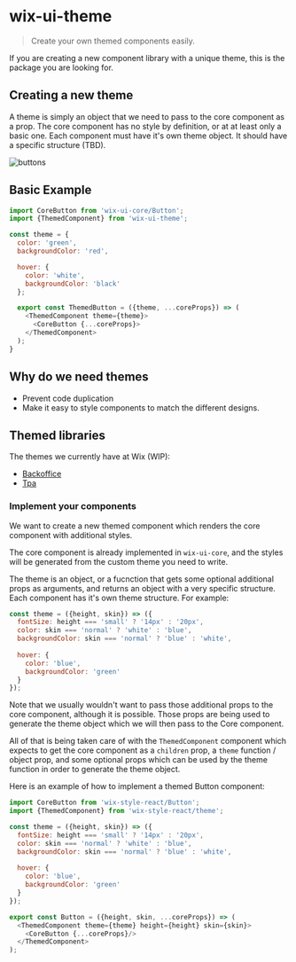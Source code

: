 # wix-ui-theme

> Create your own themed components easily.

If you are creating a new component library with a unique theme, this is the package you are looking for.

## Creating a new theme
A theme is simply an object that we need to pass to the core component as a prop. The core component has no style by definition, or at at least only a basic one.
Each component must have it's own theme object.
It should have a specific structure (TBD).

![buttons](/assets/buttons.png)

## Basic Example
```javascript
import CoreButton from 'wix-ui-core/Button';
import {ThemedComponent} from 'wix-ui-theme';

const theme = {
  color: 'green',
  backgroundColor: 'red',

  hover: {
    color: 'white',
    backgroundColor: 'black'
  };

  export const ThemedButton = ({theme, ...coreProps}) => (
    <ThemedComponent theme={theme}>
      <CoreButton {...coreProps}> 
    </ThemedComponent>
  );
}
```

## Why do we need themes
- Prevent code duplication
- Make it easy to style components to match the different designs.

## Themed libraries
The themes we currently have at Wix (WIP):
- [Backoffice](https://github.com/wix/wix-ui/tree/master/packages/wix-ui-backoffice)
- [Tpa](https://github.com/wix/wix-ui/tree/master/packages/wix-ui-tpa)

### Implement your components
We want to create a new themed component which renders the core component with additional styles.

The core component is already implemented in `wix-ui-core`, and the styles will be generated from the custom theme you need to write.

The theme is an object, or a fucnction that gets some optional additional props as arguments, and returns an object with a very specific structure. Each component has it's own theme structure.
For example:

```javascript
const theme = ({height, skin}) => ({
  fontSize: height === 'small' ? '14px' : '20px',
  color: skin === 'normal' ? 'white' : 'blue',
  backgroundColor: skin === 'normal' ? 'blue' : 'white',
  
  hover: {		
    color: 'blue',		
    backgroundColor: 'green'		
  }
});
```

Note that we usually wouldn't want to pass those additional props to the core component, although it is possible.
Those props are being used to generate the theme object which we will then pass to the Core component.

All of that is being taken care of with the `ThemedComponent` component which expects to get the core component as a `children` prop, a `theme` function / object prop, and some optional props which can be used by the theme function in order to generate the theme object.

Here is an example of how to implement a themed Button component:

```javascript
import CoreButton from 'wix-style-react/Button';
import {ThemedComponent} from 'wix-style-react/theme';

const theme = ({height, skin}) => ({
  fontSize: height === 'small' ? '14px' : '20px',
  color: skin === 'normal' ? 'white' : 'blue',
  backgroundColor: skin === 'normal' ? 'blue' : 'white',
  
  hover: {		
    color: 'blue',		
    backgroundColor: 'green'		
  }
});

export const Button = ({height, skin, ...coreProps}) => (
  <ThemedComponent theme={theme} height={height} skin={skin}>
    <CoreButton {...coreProps}/>
  </ThemedComponent>
);
```

